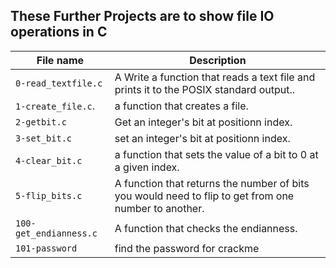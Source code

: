 ## These Further Projects are to show file IO operations in C

|File name | Description |
|----------|-------------|
| `0-read_textfile.c` | A Write a function that reads a text file and prints it to the POSIX standard output..|
| `1-create_file.c`.| a function that creates a file. |
| `2-getbit.c` |Get an integer's bit at positionn index. |
| `3-set_bit.c` | set an integer's bit at positionn index. |
| `4-clear_bit.c` |  a function that sets the value of a bit to 0 at a given index. |
| `5-flip_bits.c` | A function that returns the number of bits you would need to flip to get from one number to another. |
| `100-get_endianness.c` | A function that checks the endianness. |
| `101-password` | find the password for crackme |
